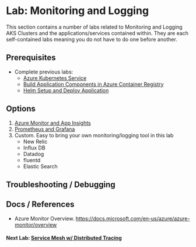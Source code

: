 # Lab: Monitoring and Logging

This section contains a number of labs related to Monitoring and Logging AKS Clusters and the applications/services contained within. They are each self-contained labs meaning you do not have to do one before another.

## Prerequisites

* Complete previous labs:
    * [Azure Kubernetes Service](../create-aks-cluster/README.md)
    * [Build Application Components in Azure Container Registry](../build-application/README.md)
    * [Helm Setup and Deploy Application](../helm-setup-deploy/README.md)

## Options

1. [Azure Monitor and App Insights](monitoring-logging/README.md)
2. [Prometheus and Grafana](prometheus-grafana/README.md)
3. Custom. Easy to bring your own monitoring/logging tool in this lab
    * New Relic
    * Influx DB
    * Datadog
    * fluentd
    * Elastic Search

## Troubleshooting / Debugging


## Docs / References

* Azure Monitor Overview. https://docs.microsoft.com/en-us/azure/azure-monitor/overview 

#### Next Lab: [Service Mesh w/ Distributed Tracing](../servicemesh-tracing/README.md)